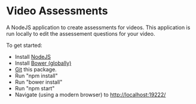 # Video Assessments

A NodeJS application to create assessments for videos.  This application is run locally to edit 
the assessement questions for your video.

To get started:

- Install [NodeJS](http://nodejs.org/)
- Install [Bower (globally)](http://bower.io/)
- [Git](https://github.com/Wintellect/SqlServerGadgetBox.git) this package.
- Run "npm install"
- Run "bower install"
- Run "npm start"
- Navigate (using a modern browser) to [http://localhost:19222/](http://localhost:19222/) 
